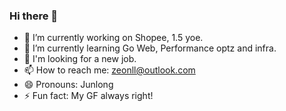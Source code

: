### Hi there 👋

<!--
**Jun10ng/Jun10ng** is a ✨ _special_ ✨ repository because its `README.md` (this file) appears on your GitHub profile.

Here are some ideas to get you started:
-->
- 🔭 I’m currently working on Shopee, 1.5 yoe.
- 🌱 I’m currently learning Go Web, Performance optz and infra.
- 💬 I'm looking for a new job.
- 📫 How to reach me: zeonll@outlook.com
- 😄 Pronouns: Junlong
- ⚡ Fun fact: My GF always right!

